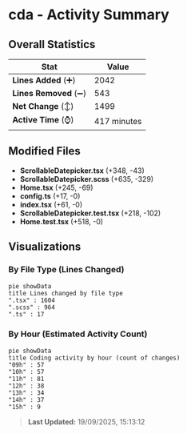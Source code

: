 # cda - Activity Summary 

## Overall Statistics

| Stat                   | Value                                                             |
| ---------------------- | ----------------------------------------------------------------- |
| **Lines Added** (➕)   | 2042                                          |
| **Lines Removed** (➖) | 543                                        |
| **Net Change** (↕)    | 1499                |
| **Active Time** (⌚)   | 417 minutes |


## Modified Files
- **ScrollableDatepicker.tsx** (+348, -43)
- **ScrollableDatepicker.scss** (+635, -329)
- **Home.tsx** (+245, -69)
- **config.ts** (+17, -0)
- **index.tsx** (+61, -0)
- **ScrollableDatepicker.test.tsx** (+218, -102)
- **Home.test.tsx** (+518, -0)

## Visualizations

### By File Type (Lines Changed)

```mermaid
pie showData
title Lines changed by file type
".tsx" : 1604
".scss" : 964
".ts" : 17
```

### By Hour (Estimated Activity Count)

```mermaid
pie showData
title Coding activity by hour (count of changes)
"09h" : 57
"10h" : 57
"11h" : 81
"12h" : 38
"13h" : 34
"14h" : 37
"15h" : 9
```


> **Last Updated:** 19/09/2025, 15:13:12